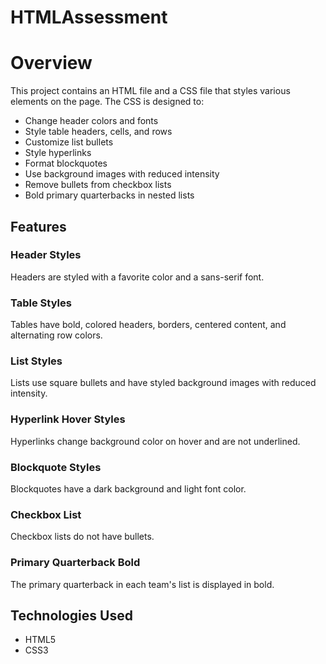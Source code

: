 # HTMLAssessment
# Overview

This project contains an HTML file and a CSS file that styles various elements on the page. The CSS is designed to:

- Change header colors and fonts
- Style table headers, cells, and rows
- Customize list bullets
- Style hyperlinks
- Format blockquotes
- Use background images with reduced intensity
- Remove bullets from checkbox lists
- Bold primary quarterbacks in nested lists

## Features

### Header Styles
Headers are styled with a favorite color and a sans-serif font.

### Table Styles
Tables have bold, colored headers, borders, centered content, and alternating row colors.

### List Styles
Lists use square bullets and have styled background images with reduced intensity.

### Hyperlink Hover Styles
Hyperlinks change background color on hover and are not underlined.

### Blockquote Styles
Blockquotes have a dark background and light font color.

### Checkbox List
Checkbox lists do not have bullets.

### Primary Quarterback Bold
The primary quarterback in each team's list is displayed in bold.

## Technologies Used

- HTML5
- CSS3
